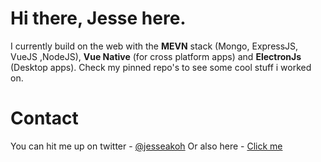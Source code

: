
 # Hi there, Jesse here.
 
 I currently build on the web with the <b>MEVN</b> stack (Mongo, ExpressJS, VueJS ,NodeJS), <b>Vue Native</b> (for cross platform apps) and <b>ElectronJs</b> (Desktop apps). Check my pinned repo's to see some cool stuff i worked on. 
 
 # Contact
 You can hit me up on twitter - [@jesseakoh](https://twitter.com/jesseakoh)
 Or also here - [Click me](https://akohjesse.com/contact)
 
 




